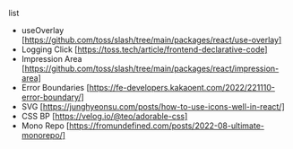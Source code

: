 list

- useOverlay [https://github.com/toss/slash/tree/main/packages/react/use-overlay]
- Logging Click [https://toss.tech/article/frontend-declarative-code]
- Impression Area [https://github.com/toss/slash/tree/main/packages/react/impression-area]
- Error Boundaries [https://fe-developers.kakaoent.com/2022/221110-error-boundary/]
- SVG [https://junghyeonsu.com/posts/how-to-use-icons-well-in-react/]
- CSS BP [https://velog.io/@teo/adorable-css]
- Mono Repo [https://fromundefined.com/posts/2022-08-ultimate-monorepo/]
